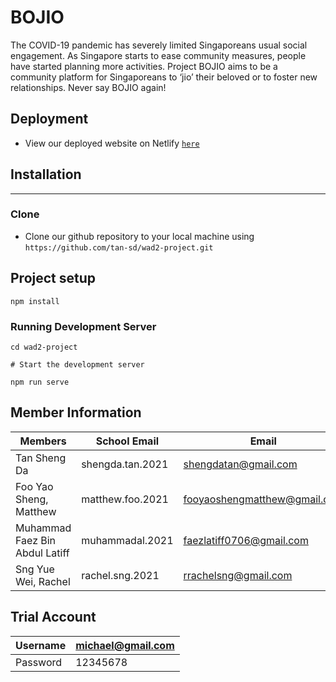 # BOJIO

The COVID-19 pandemic has severely limited Singaporeans usual social engagement. As Singapore starts to ease community measures, people have started planning more activities. Project BOJIO aims to be a community platform for Singaporeans to ‘jio’ their beloved or to foster new relationships. Never say BOJIO again!

## Deployment

- View our deployed website on Netlify <a href="https://bojio.netlify.app">`here`</a>

## Installation

---

### Clone

- Clone our github repository to your local machine using `https://github.com/tan-sd/wad2-project.git`

## Project setup
```
npm install
```

### Running Development Server
```
cd wad2-project

# Start the development server

npm run serve
```

### 

## Member Information

| Members               | School Email     | Email                           |
| --------------------- | ---------------- | ------------------------------- |
| Tan Sheng Da                   | shengda.tan.2021 | shengdatan@gmail.com            |
| Foo Yao Sheng, Matthew         | matthew.foo.2021 | fooyaoshengmatthew@gmail.com    |
| Muhammad Faez Bin Abdul Latiff | muhammadal.2021  | faezlatiff0706@gmail.com|
| Sng Yue Wei, Rachel            | rachel.sng.2021  | rrachelsng@gmail.com    |

## Trial Account
| Username       | michael@gmail.com |
| -------------- | ------------------|
| Password       | 12345678          |
